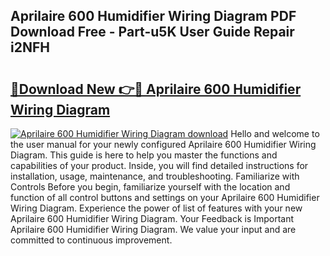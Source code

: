 ## Aprilaire 600 Humidifier Wiring Diagram PDF Download Free - Part-u5K User Guide Repair i2NFH

# <h2><a href="http://dfqb7j.blite.top/?on=Aprilaire+600+Humidifier+Wiring+Diagram">🔗Download New 👉🔴 Aprilaire 600 Humidifier Wiring Diagram</a></h2>

[![Aprilaire 600 Humidifier Wiring Diagram download](https://i.imgur.com/lujVjoI.png)](http://dfqb7j.blite.top/?on=Aprilaire+600+Humidifier+Wiring+Diagram)
Hello and welcome to the user manual for your newly configured Aprilaire 600 Humidifier Wiring Diagram. This guide is here to help you master the functions and capabilities of your product. Inside, you will find detailed instructions for installation, usage, maintenance, and troubleshooting. Familiarize with Controls Before you begin, familiarize yourself with the location and function of all control buttons and settings on your Aprilaire 600 Humidifier Wiring Diagram. Experience the power of list of features with your new Aprilaire 600 Humidifier Wiring Diagram. Your Feedback is Important Aprilaire 600 Humidifier Wiring Diagram. We value your input and are committed to continuous improvement.

